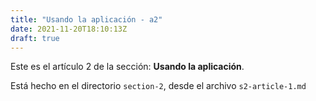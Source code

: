 ```yaml
---
title: "Usando la aplicación - a2"
date: 2021-11-20T18:10:13Z
draft: true
---
```


Este es el artículo 2 de la sección: **Usando la aplicación**.

Está hecho en el directorio `section-2`, desde el archivo `s2-article-1.md`
